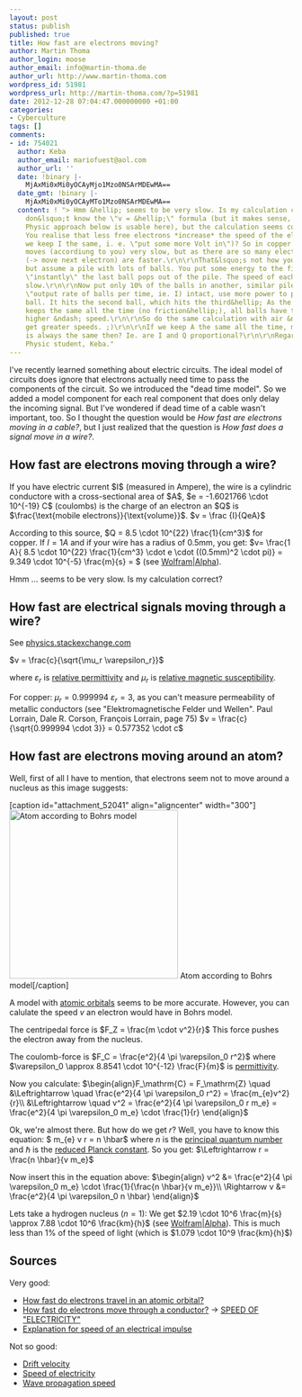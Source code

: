 ```yaml
---
layout: post
status: publish
published: true
title: How fast are electrons moving?
author: Martin Thoma
author_login: moose
author_email: info@martin-thoma.de
author_url: http://www.martin-thoma.com
wordpress_id: 51981
wordpress_url: http://martin-thoma.com/?p=51981
date: 2012-12-28 07:04:47.000000000 +01:00
categories:
- Cyberculture
tags: []
comments:
- id: 754021
  author: Keba
  author_email: mariofuest@aol.com
  author_url: ''
  date: !binary |-
    MjAxMi0xMi0yOCAyMjo1Mzo0NSArMDEwMA==
  date_gmt: !binary |-
    MjAxMi0xMi0yOCAyMTo1Mzo0NSArMDEwMA==
  content: ! "> Hmm &hellip; seems to be very slow. Is my calculation correct?\r\n\r\nI
    don&lsquo;t know the \"v = &hellip;\" formula (but it makes sense, if my \"classical
    Physic approach below is usable here), but the calculation seems correct to me.
    You realise that less free electrons *increase* the speed of the electrons (if
    we keep I the same, i. e. \"put some more Volt in\")? So in copper each electron
    moves (accordiung to you) very slow, but as there are so many electrons the effects
    (-> move next electron) are faster.\r\n\r\nThat&lsquo;s not how you do Physics,
    but assume a pile with lots of balls. You put some energy to the first ball and
    \"instantly\" the last ball pops out of the pile. The speed of each ball is rather
    slow.\r\n\r\nNow put only 10% of the balls in another, similar pile. To keep the
    \"output rate of balls per time, ie. I) intact, use more power to push the first
    ball. It hits the second ball, which hits the third&hellip; As the angular momentum
    keeps the same all the time (no friction&hellip;), all balls have the same &ndash;
    higher &ndash; speed.\r\n\r\nSo do the same calculation with air &ndash; and you
    get greater speeds. ;)\r\n\r\nIf we keep A the same all the time, maybe the speed
    is always the same then? Ie. are I and Q proportional?\r\n\r\nRegards, *not* a
    Physic student, Keba."
---
```

I've recently learned something about electric circuits. The ideal model of circuits does ignore that electrons actually need time to pass the components of the circuit. So we introduced the "dead time model". So we added a model component for each real component that does only delay the incoming signal. But I've wondered if dead time of a cable wasn't important, too. So I thought the question would be <em>How fast are electrons moving in a cable?</em>, but I just realized that the question is <em>How fast does a signal move in a wire?</em>.

<h2>How fast are electrons moving through a wire?</h2>
If you have electric current $I$ (measured in Ampere), the wire is a cylindric conductore with a cross-sectional area of $A$, $e = -1.6021766 \cdot 10^{-19} C$  (coulombs) is the charge of an electron an $Q$ is $\frac{\text{mobile electrons}}{\text{volume}}$.
$v = \frac {I}{QeA}$

According to this source, $Q = 8.5 \cdot 10^{22} \frac{1}{cm^3}$ for copper. If $I=1 A$ and if your wire has a radius of 0.5mm, you get:
$v= \frac{1 A}{ 8.5 \cdot 10^{22} \frac{1}{cm^3} \cdot e \cdot ((0.5mm)^2 \cdot pi)} = 9.349 \cdot 10^{-5} \frac{m}{s} = $ (see <a href="http://www.wolframalpha.com/input/?i=%281+A%29%2F%288.5+*+10%5E%2822%29%2F%28cm%5E3%29+*+%28charge+of+an+electron%29+*+%28%280.5mm%29%5E2+*+pi%29%29">Wolfram|Alpha</a>).

Hmm ... seems to be very slow. Is my calculation correct?

<h2>How fast are electrical signals moving through a wire?</h2>
See <a href="http://physics.stackexchange.com/a/47635/7197">physics.stackexchange.com</a>


$v = \frac{c}{\sqrt{\mu_r \varepsilon_r}}$

where $\varepsilon_r$ is <a href="http://en.wikipedia.org/wiki/Relative_permittivity">relative permittivity</a> and $\mu_r$ is <a href="http://en.wikipedia.org/wiki/Permeability_(electromagnetism)#Relative_permeability">relative magnetic susceptibility</a>.

For copper:
$\mu_r = 0.999994$
$\varepsilon_r = 3$, as you can't measure permeability of metallic conductors (see "Elektromagnetische Felder und Wellen". Paul Lorrain, Dale R. Corson, Fran&ccedil;ois Lorrain, page 75)
$v = \frac{c}{\sqrt{0.999994 \cdot 3}} = 0.577352 \cdot c$

<h2>How fast are electrons moving around an atom?</h2>
Well, first of all I have to mention, that electrons seem not to move around a nucleus as this image suggests:

[caption id="attachment_52041" align="aligncenter" width="300"]<a href="http://martin-thoma.com/how-fast-are-electrons-moving/atom-electron-bohr/" rel="attachment wp-att-52041"><img src="http://martin-thoma.com/wp-content/uploads/2012/12/atom-electron-bohr-300x300.png" alt="Atom according to Bohrs model" width="300" height="300" class="size-medium wp-image-52041" /></a> Atom according to Bohrs model[/caption]

A model with <a href="http://en.wikipedia.org/wiki/Atomic_orbital">atomic orbitals</a> seems to be more accurate. However, you can calulate the speed $v$ an electron would have in Bohrs model.

The centripedal force is
$F_Z = \frac{m \cdot v^2}{r}$
This force pushes the electron away from the nucleus.

The coulomb-force is
$F_C = \frac{e^2}{4 \pi \varepsilon_0 r^2}$
where $\varepsilon_0 \approx 8.8541 \cdot 10^{-12} \frac{F}{m}$ is <a href="http://en.wikipedia.org/wiki/Permittivity">permittivity</a>.

Now you calculate:
$\begin{align}F_\mathrm{C} = F_\mathrm{Z} \quad 
  &\Leftrightarrow \quad \frac{e^2}{4 \pi \varepsilon_0 r^2} = \frac{m_{e}v^2}{r}\\
  &\Leftrightarrow \quad v^2 = \frac{e^2}{4 \pi \varepsilon_0 r m_e} = \frac{e^2}{4 \pi \varepsilon_0 m_e} \cdot \frac{1}{r}
\end{align}$

Ok, we're almost there. But how do we get $r$? Well, you have to know this equation:
$ m_{e} v r = n \hbar$
where $n$ is the <a href="http://en.wikipedia.org/wiki/Principal_quantum_number">principal quantum number</a> and $\hbar$ is the <a href="http://en.wikipedia.org/wiki/Planck_constant">reduced Planck constant</a>.
So you get:
$\Leftrightarrow r = \frac{n \hbar}{v m_e}$

Now insert this in the equation above:
$\begin{align}
v^2 &=  \frac{e^2}{4 \pi \varepsilon_0 m_e} \cdot \frac{1}{\frac{n \hbar}{v m_e}}\\
\Rightarrow v &= \frac{e^2}{4 \pi \varepsilon_0 n \hbar}
\end{align}$

Lets take a hydrogen nucleus ($n=1$): 
We get $2.19 \cdot 10^6 \frac{m}{s} \approx 7.88 \cdot 10^6 \frac{km}{h}$ (see <a href="http://www.wolframalpha.com/input/?i=%28charge+of+electron%29%5E2%2F%284+pi+epsilon_0+h+bar%29">Wolfram|Alpha</a>).
This is much less than 1% of the speed of light (which is $1.079 \cdot 10^9 \frac{km}{h}$)

<h2>Sources</h2>
Very good:
<ul>
  <li><a href="http://physics.stackexchange.com/q/20187/7197">How fast do electrons travel in an atomic orbital?</a></li>
  <li><a href="http://physics.stackexchange.com/q/6177/7197">How fast do electrons move through a conductor?</a> &rarr; <a href="http://amasci.com/miscon/speed.html">SPEED OF "ELECTRICITY"</a></li>
  <li><a href="http://physics.stackexchange.com/q/15704/7197">Explanation for speed of an electrical impulse</a></li>
</ul>

Not so good:
<ul>
  <li><a href="http://en.wikipedia.org/wiki/Drift_velocity">Drift velocity</a></li>
  <li><a href="http://en.wikipedia.org/wiki/Speed_of_electricity">Speed of electricity</a></li>
  <li><a href="http://en.wikipedia.org/wiki/Wave_propagation_speed">Wave propagation speed</a></li>
</ul>
